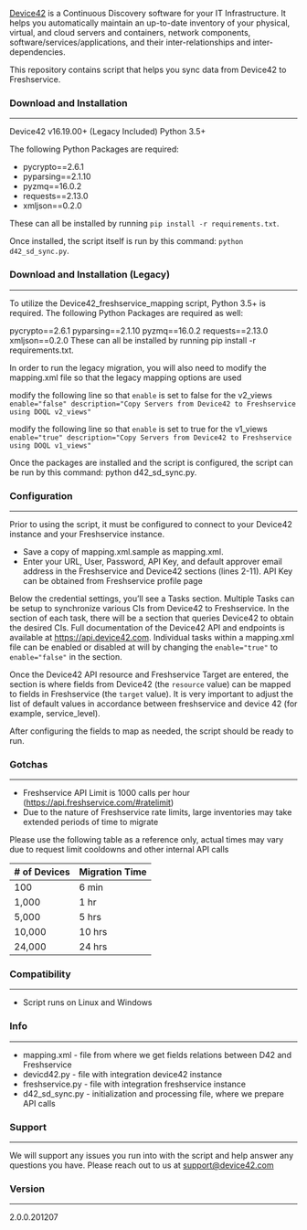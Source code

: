 [Device42](http://www.device42.com/) is a Continuous Discovery software for your IT Infrastructure. It helps you automatically maintain an up-to-date inventory of your physical, virtual, and cloud servers and containers, network components, software/services/applications, and their inter-relationships and inter-dependencies.


This repository contains script that helps you sync data from Device42 to Freshservice.

### Download and Installation
-----------------------------
Device42 v16.19.00+ (Legacy Included)
Python 3.5+

The following Python Packages are required:

* pycrypto==2.6.1
* pyparsing==2.1.10
* pyzmq==16.0.2
* requests==2.13.0
* xmljson==0.2.0

These can all be installed by running `pip install -r requirements.txt`.

Once installed, the script itself is run by this command: `python d42_sd_sync.py`.


### Download and Installation (Legacy)
----------------------------- 
To utilize the Device42_freshservice_mapping script, Python 3.5+ is required. The following Python Packages are required as well:

pycrypto==2.6.1
pyparsing==2.1.10
pyzmq==16.0.2
requests==2.13.0
xmljson==0.2.0
These can all be installed by running pip install -r requirements.txt.

In order to run the legacy migration, you will also need to modify the mapping.xml file so that the legacy mapping options are used

modify the following line so that `enable` is set to false for the v2_views
```enable="false" description="Copy Servers from Device42 to Freshservice using DOQL v2_views"```

modify the following line so that `enable` is set to true for the v1_views
```enable="true" description="Copy Servers from Device42 to Freshservice using DOQL v1_views"```

Once the packages are installed and the script is configured, the script can be run by this command: python d42_sd_sync.py.

### Configuration
-----------------------------
Prior to using the script, it must be configured to connect to your Device42 instance and your Freshservice instance.
* Save a copy of mapping.xml.sample as mapping.xml. 
* Enter your URL, User, Password, API Key, and default approver email address in the Freshservice and Device42 sections (lines 2-11).
API Key can be obtained from Freshservice profile page

Below the credential settings, you’ll see a Tasks section. 
Multiple Tasks can be setup to synchronize various CIs from Device42 to Freshservice.
In the <api> section of each task, there will be a <resource> section that queries Device42 to obtain the desired CIs. 
Full documentation of the Device42 API and endpoints is available at https://api.device42.com. 
Individual tasks within a mapping.xml file can be enabled or disabled at will by changing the `enable="true"` to `enable="false"` in the <task> section.

Once the Device42 API resource and Freshservice Target are entered, the <mapping> section is where fields from Device42 (the `resource` value) can be mapped to fields in Freshservice (the `target` value).
It is very important to adjust the list of default values in accordance between freshservice and device 42 (for example, service_level).

After configuring the fields to map as needed, the script should be ready to run. 

### Gotchas
-----------------------------
* Freshservice API Limit is 1000 calls per hour (https://api.freshservice.com/#ratelimit)
* Due to the nature of Freshservice rate limits, large inventories may take extended periods of time to migrate

Please use the following table as a reference only, actual times may vary due to request limit cooldowns and other internal API calls

|# of Devices| Migration Time|
|------------|---------------|
| 100   | 6 min |
| 1,000 | 1 hr |
| 5,000 | 5 hrs | 
|10,000 | 10 hrs |
|24,000 | 24 hrs |


### Compatibility
-----------------------------
* Script runs on Linux and Windows

### Info
-----------------------------
* mapping.xml - file from where we get fields relations between D42 and Freshservice
* devicd42.py - file with integration device42 instance
* freshservice.py - file with integration freshservice instance
* d42_sd_sync.py - initialization and processing file, where we prepare API calls

### Support
-----------------------------
We will support any issues you run into with the script and help answer any questions you have. Please reach out to us at support@device42.com

### Version
-----------------------------
2.0.0.201207